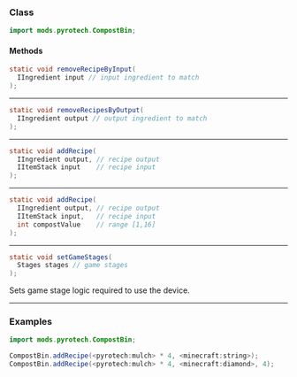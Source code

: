 
### Class

```java
import mods.pyrotech.CompostBin;
```

#### Methods

```java
static void removeRecipeByInput(
  IIngredient input // input ingredient to match
);
```


---


```java
static void removeRecipesByOutput(
  IIngredient output // output ingredient to match
);
```


---


```java
static void addRecipe(
  IIngredient output, // recipe output
  IItemStack input    // recipe input
);
```


---


```java
static void addRecipe(
  IIngredient output, // recipe output
  IItemStack input,   // recipe input
  int compostValue    // range [1,16]
);
```


---


```java
static void setGameStages(
  Stages stages // game stages
);
```

Sets game stage logic required to use the device.

---


### Examples

```java
import mods.pyrotech.CompostBin;

CompostBin.addRecipe(<pyrotech:mulch> * 4, <minecraft:string>);
CompostBin.addRecipe(<pyrotech:mulch> * 4, <minecraft:diamond>, 4);
```
